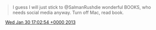 > I guess I will just stick to @SalmanRushdie  wonderful BOOKS, who needs social media anyway\. Turn off Mac, read book\.

<img src="../../media/tweet.ico" width="12" /> [Wed Jan 30 17:02:54 +0000 2013](https://twitter.com/DromerDenker/status/296664798454763520)